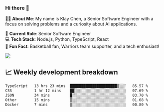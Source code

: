 ### Hi there 👋

👨‍💻 **About Me**: My name is Klay Chen, a Senior Software Engineer with a focus on solving problems and a curiosity about AI applications.

💼 **Current Role**: Senior Software Engineer  
💻 **Tech Stack**: Node.js, Python, TypeScript, React  
🏀 **Fun Fact**: Basketball fan, Warriors team supporter, and a tech enthusiast!

<img align="center" src="https://github-readme-stats.vercel.app/api?username=nameczz&show_icons=true&hide_title=true&theme=dracula" />

## 📈 Weekly development breakdown

<!--START_SECTION:waka-->

```txt
TypeScript   13 hrs 23 mins  █████████████████████▒░░░   85.57 %
CSS          1 hr 12 mins    ██░░░░░░░░░░░░░░░░░░░░░░░   07.69 %
JSON         34 mins         █░░░░░░░░░░░░░░░░░░░░░░░░   03.70 %
Other        15 mins         ▒░░░░░░░░░░░░░░░░░░░░░░░░   01.68 %
Docker       7 mins          ▒░░░░░░░░░░░░░░░░░░░░░░░░   00.80 %
```

<!--END_SECTION:waka-->

